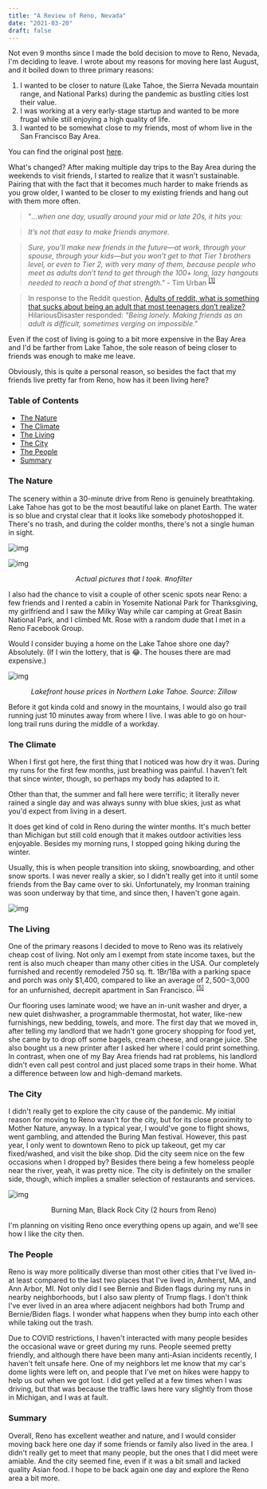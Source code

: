 ```yaml
---
title: "A Review of Reno, Nevada"
date: "2021-03-20"
draft: false
---
```


Not even 9 months since I made the bold decision to move to Reno, Nevada, I'm deciding to leave. I wrote about my reasons for moving here last August, and it boiled down to three primary reasons: 

1. I wanted to be closer to nature (Lake Tahoe, the Sierra Nevada mountain range, and National Parks) during the pandemic as bustling cities lost their value. 
2. I was working at a very early-stage startup and wanted to be more frugal while still enjoying a high quality of life.
3. I wanted to be somewhat close to my friends, most of whom live in the San Francisco Bay Area.

You can find the original post [here](http://wesleytian.com/posts/reno).

What's changed?
After making multiple day trips to the Bay Area during the weekends to visit friends, I started to realize that it wasn't sustainable. Pairing that with the fact that it becomes much harder to make friends as you grow older, I wanted to be closer to my existing friends and hang out with them more often.

> "*...when one day, usually around your mid or late 20s, it hits you:*

> *It’s not that easy to make friends anymore.*

> *Sure, you’ll make new friends in the future—at work, through your spouse, through your kids—but you won’t get to that Tier 1 brothers level, or even to Tier 2, with very many of them, because people who meet as adults don’t tend to get through the 100+ long, lazy hangouts needed to reach a bond of that strength."* - Tim Urban <sup>[[1]](https://waitbutwhy.com/2014/12/10-types-odd-friendships-youre-probably-part.html)</sup>

> In response to the Reddit question, [Adults of reddit, what is something that sucks about being an adult that most teenagers don’t realize?](https://www.reddit.com/r/AskReddit/comments/j3774n/adults_of_reddit_what_is_something_that_sucks/g7a43fn?utm_source=share&utm_medium=web2x&context=3) HilariousDisaster responded: *"Being lonely. Making friends as an adult is difficult, sometimes verging on impossible."*

Even if the cost of living is going to a bit more expensive in the Bay Area and I'd be farther from Lake Tahoe, the sole reason of being closer to friends was enough to make me leave.

Obviously, this is quite a personal reason, so besides the fact that my friends live pretty far from Reno, how has it been living here?

### Table of Contents
- [The Nature](#thenature)
- [The Climate](#theclimate)
- [The Living](#theliving)
- [The City](#thecity)
- [The People](#thepeople)
- [Summary](#summary)

<a name="thenature"></a>
### The Nature
The scenery within a 30-minute drive from Reno is genuinely breathtaking. Lake Tahoe has got to be the most beautiful lake on planet Earth. The water is so blue and crystal clear that it looks like somebody photoshopped it. There's no trash, and during the colder months, there's not a single human in sight.

![img](/posts/tahoe-2.jpeg)

![img](/posts/tahoe-1.jpeg)
*<center>Actual pictures that I took. #nofilter</center>*

I also had the chance to visit a couple of other scenic spots near Reno: a few friends and I rented a cabin in Yosemite National Park for Thanksgiving, my girlfriend and I saw the Milky Way while car camping at Great Basin National Park, and I climbed Mt. Rose with a random dude that I met in a Reno Facebook Group.

Would I consider buying a home on the Lake Tahoe shore one day? Absolutely. (If I win the lottery, that is 😂. The houses there are mad expensive.)

![img](/posts/tahoe-houses.png)
*<center> Lakefront house prices in Northern Lake Tahoe. Source: Zillow</center>*

Before it got kinda cold and snowy in the mountains, I would also go trail running just 10 minutes away from where I live. I was able to go on hour-long trail runs during the middle of a workday.

<a name="theclimate"></a>
### The Climate
When I first got here, the first thing that I noticed was how dry it was. During my runs for the first few months, just breathing was painful. I haven't felt that since winter, though, so perhaps my body has adapted to it. 

Other than that, the summer and fall here were terrific; it literally never rained a single day and was always sunny with blue skies, just as what you'd expect from living in a desert. 

It does get kind of cold in Reno during the winter months. It's much better than Michigan but still cold enough that it makes outdoor activities less enjoyable. Besides my morning runs, I stopped going hiking during the winter.

Usually, this is when people transition into skiing, snowboarding, and other snow sports. I was never really a skier, so I didn't really get into it until some friends from the Bay came over to ski. Unfortunately, my Ironman training was soon underway by that time, and since then, I haven't gone again.

![img](/posts/tahoe-ski.jpeg)


<a name="theliving"></a>
### The Living
One of the primary reasons I decided to move to Reno was its relatively cheap cost of living. Not only am I exempt from state income taxes, but the rent is also much cheaper than many other cities in the USA. Our completely furnished and recently remodeled 750 sq. ft. 1Br/1Ba with a parking space and porch was only $1,400, compared to like an average of $2,500-$3,000 for an unfurnished, decrepit apartment in San Francisco. <sup>[[5]](https://www.rentcafe.com/average-rent-market-trends/us/ca/san-francisco/)</sup>

Our flooring uses laminate wood; we have an in-unit washer and dryer, a new quiet dishwasher, a programmable thermostat, hot water, like-new furnishings, new bedding, towels, and more. The first day that we moved in, after telling my landlord that we hadn't gone grocery shopping for food yet, she came by to drop off some bagels, cream cheese, and orange juice. She also bought us a new printer after I asked her where I could print something. In contrast, when one of my Bay Area friends had rat problems, his landlord didn't even call pest control and just placed some traps in their home. What a difference between low and high-demand markets.


<a name="thecity"></a>
### The City
I didn't really get to explore the city cause of the pandemic. My initial reason for moving to Reno wasn't for the city, but for its close proximity to Mother Nature, anyway. In a typical year, I would've gone to flight shows, went gambling, and attended the Buring Man festival. However, this past year, I only went to downtown Reno to pick up takeout, get my car fixed/washed, and visit the bike shop. Did the city seem nice on the few occasions when I dropped by? Besides there being a few homeless people near the river, yeah, it was pretty nice. The city is definitely on the smaller side, though, which implies a smaller selection of restaurants and services.

![img](/posts/burning-man.jpeg)
<center>Burning Man, Black Rock City (2 hours from Reno)</center>

I'm planning on visiting Reno once everything opens up again, and we'll see how I like the city then.


<a name="thepeople"></a>
### The People
Reno is way more politically diverse than most other cities that I've lived in-at least compared to the last two places that I've lived in, Amherst, MA, and Ann Arbor, MI. Not only did I see Bernie and Biden flags during my runs in nearby neighborhoods, but I also saw plenty of Trump flags. I don't think I've ever lived in an area where adjacent neighbors had both Trump and Bernie/Biden flags. I wonder what happens when they bump into each other while taking out the trash.

Due to COVID restrictions, I haven't interacted with many people besides the occasional wave or greet during my runs. People seemed pretty friendly, and although there have been many anti-Asian incidents recently, I haven't felt unsafe here. One of my neighbors let me know that my car's dome lights were left on, and people that I've met on hikes were happy to help us out when we got lost. I did get yelled at a few times when I was driving, but that was because the traffic laws here vary slightly from those in Michigan, and I was at fault.

<a name="summary"></a>
### Summary
Overall, Reno has excellent weather and nature, and I would consider moving back here one day if some friends or family also lived in the area. I didn't really get to meet that many people, but the ones that I did meet were amiable. And the city seemed fine, even if it was a bit small and lacked quality Asian food. I hope to be back again one day and explore the Reno area a bit more. 

